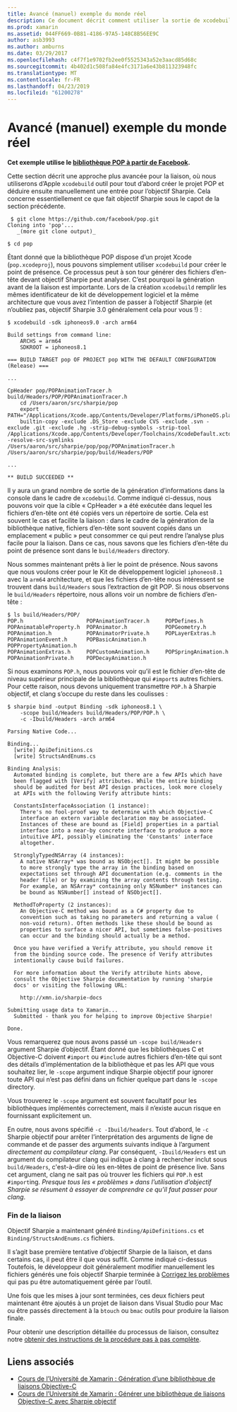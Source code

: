 ```yaml
---
title: Avancé (manuel) exemple du monde réel
description: Ce document décrit comment utiliser la sortie de xcodebuild comme entrée à objectif Sharpie, qui fournit un aperçu de ce que fait objectif Sharpie sous le capot.
ms.prod: xamarin
ms.assetid: 044FF669-0B81-4186-97A5-148C8B56EE9C
author: asb3993
ms.author: amburns
ms.date: 03/29/2017
ms.openlocfilehash: c4f7f1e9702fb2ee0f5525343a52e3aacd85d68c
ms.sourcegitcommit: 4b402d1c508fa84e4fc3171a6e43b811323948fc
ms.translationtype: MT
ms.contentlocale: fr-FR
ms.lasthandoff: 04/23/2019
ms.locfileid: "61200278"
---
```

# <a name="advanced-manual-real-world-example"></a>Avancé (manuel) exemple du monde réel

**Cet exemple utilise le [bibliothèque POP à partir de Facebook](https://github.com/facebook/pop).**

Cette section décrit une approche plus avancée pour la liaison, où nous utiliserons d’Apple `xcodebuild` outil pour tout d’abord créer le projet POP et déduire ensuite manuellement une entrée pour l’objectif Sharpie. Cela concerne essentiellement ce que fait objectif Sharpie sous le capot de la section précédente.

```
 $ git clone https://github.com/facebook/pop.git
Cloning into 'pop'...
   _(more git clone output)_

$ cd pop
```

Étant donné que la bibliothèque POP dispose d’un projet Xcode (`pop.xcodeproj`), nous pouvons simplement utiliser `xcodebuild` pour créer le point de présence. Ce processus peut à son tour générer des fichiers d’en-tête devant objectif Sharpie peut analyser. C’est pourquoi la génération avant de la liaison est importante. Lors de la création `xcodebuild` remplir les mêmes identificateur de kit de développement logiciel et la même architecture que vous avez l’intention de passer à l’objectif Sharpie (et n’oubliez pas, objectif Sharpie 3.0 généralement cela pour vous !) :

```
$ xcodebuild -sdk iphoneos9.0 -arch arm64

Build settings from command line:
    ARCHS = arm64
    SDKROOT = iphoneos8.1
 
=== BUILD TARGET pop OF PROJECT pop WITH THE DEFAULT CONFIGURATION (Release) ===
 
...
 
CpHeader pop/POPAnimationTracer.h build/Headers/POP/POPAnimationTracer.h
    cd /Users/aaron/src/sharpie/pop
    export PATH="/Applications/Xcode.app/Contents/Developer/Platforms/iPhoneOS.platform/Developer/usr/bin:/Applications/Xcode.app/Contents/Developer/usr/bin:/Users/aaron/bin::/usr/local/bin:/usr/bin:/bin:/usr/sbin:/sbin:/opt/X11/bin:/usr/local/git/bin:/Users/aaron/.rvm/bin"
    builtin-copy -exclude .DS_Store -exclude CVS -exclude .svn -exclude .git -exclude .hg -strip-debug-symbols -strip-tool /Applications/Xcode.app/Contents/Developer/Toolchains/XcodeDefault.xctoolchain/usr/bin/strip -resolve-src-symlinks /Users/aaron/src/sharpie/pop/pop/POPAnimationTracer.h /Users/aaron/src/sharpie/pop/build/Headers/POP
 
...
 
** BUILD SUCCEEDED **
```

Il y aura un grand nombre de sortie de la génération d’informations dans la console dans le cadre de `xcodebuild`. Comme indiqué ci-dessus, nous pouvons voir que la cible « CpHeader » a été exécutée dans lequel les fichiers d’en-tête ont été copiés vers un répertoire de sortie. Cela est souvent le cas et facilite la liaison : dans le cadre de la génération de la bibliothèque native, fichiers d’en-tête sont souvent copiés dans un emplacement « public » peut consommer ce qui peut rendre l’analyse plus facile pour la liaison. Dans ce cas, nous savons que les fichiers d’en-tête du point de présence sont dans le `build/Headers` directory.

Nous sommes maintenant prêts à lier le point de présence. Nous savons que nous voulons créer pour le Kit de développement logiciel `iphoneos8.1` avec la `arm64` architecture, et que les fichiers d’en-tête nous intéressent se trouvent dans `build/Headers` sous l’extraction de git POP. Si nous observons le `build/Headers` répertoire, nous allons voir un nombre de fichiers d’en-tête :

```
$ ls build/Headers/POP/
POP.h                    POPAnimationTracer.h     POPDefines.h
POPAnimatableProperty.h  POPAnimator.h            POPGeometry.h
POPAnimation.h           POPAnimatorPrivate.h     POPLayerExtras.h
POPAnimationEvent.h      POPBasicAnimation.h      POPPropertyAnimation.h
POPAnimationExtras.h     POPCustomAnimation.h     POPSpringAnimation.h
POPAnimationPrivate.h    POPDecayAnimation.h
```

Si nous examinons `POP.h`, nous pouvons voir qu’il est le fichier d’en-tête de niveau supérieur principale de la bibliothèque qui `#import`s autres fichiers. Pour cette raison, nous devons uniquement transmettre `POP.h` à Sharpie objectif, et clang s’occupe du reste dans les coulisses :

```
$ sharpie bind -output Binding -sdk iphoneos8.1 \
    -scope build/Headers build/Headers/POP/POP.h \
    -c -Ibuild/Headers -arch arm64

Parsing Native Code...

Binding...
  [write] ApiDefinitions.cs
  [write] StructsAndEnums.cs

Binding Analysis:
  Automated binding is complete, but there are a few APIs which have
  been flagged with [Verify] attributes. While the entire binding
  should be audited for best API design practices, look more closely
  at APIs with the following Verify attribute hints:

  ConstantsInterfaceAssociation (1 instance):
    There's no fool-proof way to determine with which Objective-C
    interface an extern variable declaration may be associated.
    Instances of these are bound as [Field] properties in a partial
    interface into a near-by concrete interface to produce a more
    intuitive API, possibly eliminating the 'Constants' interface
    altogether.

  StronglyTypedNSArray (4 instances):
    A native NSArray* was bound as NSObject[]. It might be possible
    to more strongly type the array in the binding based on
    expectations set through API documentation (e.g. comments in the
    header file) or by examining the array contents through testing.
    For example, an NSArray* containing only NSNumber* instances can
    be bound as NSNumber[] instead of NSObject[].

  MethodToProperty (2 instances):
    An Objective-C method was bound as a C# property due to
    convention such as taking no parameters and returning a value (
    non-void return). Often methods like these should be bound as
    properties to surface a nicer API, but sometimes false-positives
    can occur and the binding should actually be a method.

  Once you have verified a Verify attribute, you should remove it
  from the binding source code. The presence of Verify attributes
  intentionally cause build failures.

  For more information about the Verify attribute hints above,
  consult the Objective Sharpie documentation by running 'sharpie
  docs' or visiting the following URL:

    http://xmn.io/sharpie-docs

Submitting usage data to Xamarin...
  Submitted - thank you for helping to improve Objective Sharpie!

Done.
```

Vous remarquerez que nous avons passé un `-scope build/Headers` argument Sharpie d’objectif. Étant donné que les bibliothèques C et Objective-C doivent `#import` ou `#include` autres fichiers d’en-tête qui sont des détails d’implémentation de la bibliothèque et pas les API que vous souhaitez lier, le `-scope` argument indique Sharpie objectif pour ignorer toute API qui n’est pas défini dans un fichier quelque part dans le `-scope` directory.

Vous trouverez le `-scope` argument est souvent facultatif pour les bibliothèques implémentés correctement, mais il n’existe aucun risque en fournissant explicitement un.

En outre, nous avons spécifié `-c -Ibuild/headers`. Tout d’abord, le `-c` Sharpie objectif pour arrêter l’interprétation des arguments de ligne de commande et de passer des arguments suivants indique à l’argument _directement au compilateur clang_. Par conséquent, `-Ibuild/Headers` est un argument du compilateur clang qui indique à clang à rechercher inclut sous `build/Headers`, c'est-à-dire où les en-têtes de point de présence live. Sans cet argument, clang ne sait pas où trouver les fichiers qui `POP.h` est `#import`ing. _Presque tous les « problèmes » dans l’utilisation d’objectif Sharpie se résument à essayer de comprendre ce qu’il faut passer pour clang_.

### <a name="completing-the-binding"></a>Fin de la liaison

Objectif Sharpie a maintenant généré `Binding/ApiDefinitions.cs` et `Binding/StructsAndEnums.cs` fichiers.

Il s’agit base première tentative d’objectif Sharpie de la liaison, et dans certains cas, il peut être il que vous suffit. Comme indiqué ci-dessus Toutefois, le développeur doit généralement modifier manuellement les fichiers générés une fois objectif Sharpie terminée à [Corrigez les problèmes](~/cross-platform/macios/binding/objective-sharpie/platform/apidefinitions-structsandenums.md) qui pas pu être automatiquement gérée par l’outil.

Une fois que les mises à jour sont terminées, ces deux fichiers peut maintenant être ajoutés à un projet de liaison dans Visual Studio pour Mac ou être passés directement à la `btouch` ou `bmac` outils pour produire la liaison finale.

Pour obtenir une description détaillée du processus de liaison, consultez notre [obtenir des instructions de la procédure pas à pas complète](~/ios/platform/binding-objective-c/walkthrough.md).

## <a name="related-links"></a>Liens associés

- [Cours de l’Université de Xamarin : Génération d’une bibliothèque de liaisons Objective-C](https://university.xamarin.com/classes/track/all#building-an-objective-c-bindings-library)
- [Cours de l’Université de Xamarin : Générer une bibliothèque de liaisons Objective-C avec Sharpie objectif](https://university.xamarin.com/classes/track/all#build-an-objective-c-bindings-library-with-objective-sharpie)